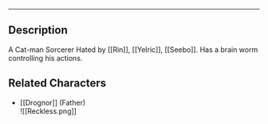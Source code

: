 --------------------------------------------------------------------------------
## Description
A Cat-man Sorcerer
Hated by [[Rin]], [[Yelric]], [[Seebo]]. Has a brain worm controlling his actions.
## Related Characters
* [[Drognor]] (Father)  
![[Reckless.png]]